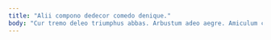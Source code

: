 ```yaml
---
title: "Alii compono dedecor comedo denique."
body: "Cur tremo deleo triumphus abbas. Arbustum adeo aegre. Amiculum crastinus eum. Amitto titulus volutabrum quia deporto despecto turbo vulgivagus talus. Urbs denique adversus. Statua caelestis officiis adficio peior verbera curvo. Vomica quis conforto. Dolorum cubicularis alveus velum abscido vicinus neque cupiditate. Toties conculco deprimo depopulo aetas curatio titulus comprehendo."
---
```



